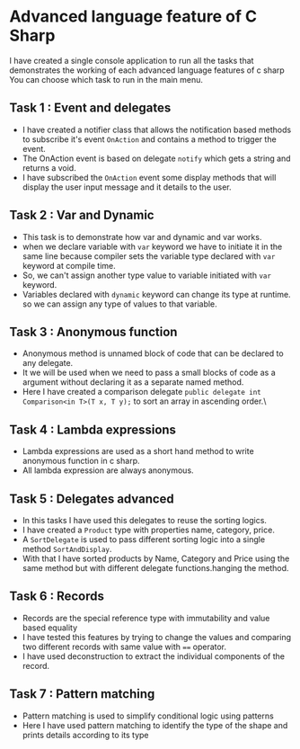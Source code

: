 ﻿# Advanced language feature of C Sharp

I have created a single console application to run all the tasks that demonstrates the working of each advanced language features of c sharp
You can choose which task to run in the main menu.

## Task 1 : Event and delegates

- I have created a notifier class that allows the notification based methods to subscribe it's event `OnAction` and contains a method to trigger the event.
- The OnAction event is based on delegate `notify` which gets a string and returns a void.
- I have subscribed the `OnAction` event some display methods that will display the user input message and it details to the user.

## Task 2 : Var and Dynamic

- This task is to demonstrate how var and dynamic and var works.
- when we declare variable with `var` keyword we have to initiate it in the same line because compiler sets the variable type declared with `var` keyword at compile time.
- So, we can't assign another type value to variable initiated with `var` keyword.
- Variables declared with `dynamic` keyword can change its type at runtime. so we can assign any type of values to that variable.

## Task 3 : Anonymous function

- Anonymous method is unnamed block of code that can be declared to any delegate.
- It we will be used when we need to pass a small blocks of code as a argument without declaring it as a separate named method.
- Here I have created a comparison delegate ```public delegate int Comparison<in T>(T x, T y);``` to sort an array in ascending order.\

## Task 4 : Lambda expressions

- Lambda expressions are used as a short hand method to write anonymous function in c sharp.
- All lambda expression are always anonymous.

## Task 5 : Delegates advanced

- In this tasks I have used this delegates to reuse the sorting logics.
- I have created a `Product` type with properties name, category, price.
- A `SortDelegate` is used to pass different sorting logic into a single method `SortAndDisplay`.
- With that I have sorted products by Name, Category and Price using the same method but with different delegate functions.hanging the method.

## Task 6 : Records

- Records are the special reference type with immutability and value based equality
- I have tested this features by trying to change the values and comparing two different records with same value with `==` operator.
- I have used deconstruction to extract the individual components of the record.

## Task 7 : Pattern matching

- Pattern matching is used to simplify conditional logic using patterns
- Here I have used pattern matching to identify the type of the shape and prints details according to its type